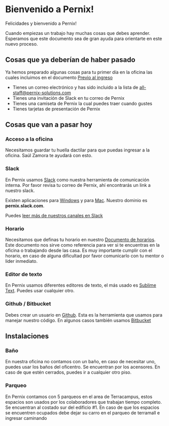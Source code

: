 # Bienvenido a Pernix!

Felicidades y bienvenido a Pernix!

Cuando empiezas un trabajo hay muchas cosas que debes aprender. Esperamos que este documento sea de gran ayuda para orientarte en este nuevo proceso.

## Cosas que ya deberían de haber pasado
Ya hemos preparado algunas cosas para tu primer día en la oficina las cuales incluimos en el documento [Previo al ingreso](recruiting/before_onboarding.md)

* Tienes un correo electrónico y has sido incluido a la lista de <all-staff@pernix-solutions.com>
* Tienes una invitación de Slack en tu correo de Pernix
* Tienes una camiseta de Pernix la cual puedes traer cuando gustes
* Tienes tarjetas de presentación de Pernix

## Cosas que van a pasar hoy

### Acceso a la oficina
Necesitamos guardar tu huella dactilar para que puedas ingresar a la oficina. Saúl Zamora te ayudará con esto.

### Slack
En Pernix usamos [Slack](https://www.slack.com) como nuestra herramienta de comunicación interna. Por favor revisa tu correo de Pernix, ahí encontrarás un link a nuestro slack.

Existen aplicaciones para [Windows](https://slack.com/beta/windows) y para [Mac](https://slack.com/downloads/osx). Nuestro dominio es **pernix.slack.com**.

Puedes [leer más de nuestros canales en Slack]()

### Horario
Necesitamos que definas tu horario en nuestro [Documento de horarios](https://docs.google.com/spreadsheets/d/1TOC_kAL7f-vz7V3HxJSglh_TLu8Vl9T6xlrDLy_3aOk/edit?usp=sharing). Este documento nos sirve como referencia para ver si te encuentras en la oficina o trabajando desde las casa. Es muy importante cumplir con el horario, en caso de alguna dificultad por favor comunicarlo con tu mentor o lider inmediato.

### Editor de texto
En Pernix usamos diferentes editores de texto, el más usado es [Sublime Text](https://www.sublimetext.com/3). Puedes usar cualquier otro.

### Github / Bitbucket
Debes crear un usuario en [Github](https://github.com). Esta es la herramienta que usamos para manejar nuestro código. En algunos casos también usamos [Bitbucket](https://bitbucket.org)

## Instalaciones

### Baño
En nuestra oficina no contamos con un baño, en caso de necesitar uno, puedes usar los baños del oficentro. Se encuentran por los acensores. En caso de que estén cerrados, puedes ir a cualquier otro piso.

### Parqueo
En Pernix contamos con 5 parqueos en el area de Terracampus, estos espacios son usados por los colaboradores que trabajan tiempo completo. Se encuentran al costado sur del edificio #1. En caso de que los espacios se encuentren ocupados debe dejar su carro en el parqueo de terramall e ingresar caminando

